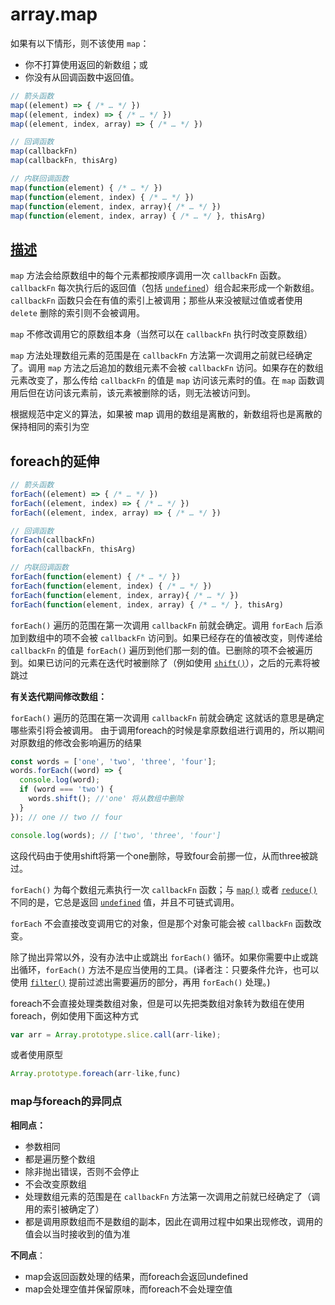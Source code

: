# array.map

如果有以下情形，则不该使用 `map`：

- 你不打算使用返回的新数组；或
- 你没有从回调函数中返回值。



```javascript
// 箭头函数
map((element) => { /* … */ })
map((element, index) => { /* … */ })
map((element, index, array) => { /* … */ })

// 回调函数
map(callbackFn)
map(callbackFn, thisArg)

// 内联回调函数
map(function(element) { /* … */ })
map(function(element, index) { /* … */ })
map(function(element, index, array){ /* … */ })
map(function(element, index, array) { /* … */ }, thisArg)

```





## [描述](https://developer.mozilla.org/zh-CN/docs/Web/JavaScript/Reference/Global_Objects/Array/map#描述)

`map` 方法会给原数组中的每个元素都按顺序调用一次 `callbackFn` 函数。`callbackFn` 每次执行后的返回值（包括 [`undefined`](https://developer.mozilla.org/zh-CN/docs/Web/JavaScript/Reference/Global_Objects/undefined)）组合起来形成一个新数组。 `callbackFn` 函数只会在有值的索引上被调用；那些从来没被赋过值或者使用 `delete` 删除的索引则不会被调用。



`map` 不修改调用它的原数组本身（当然可以在 `callbackFn` 执行时改变原数组）

`map` 方法处理数组元素的范围是在 `callbackFn` 方法第一次调用之前就已经确定了。调用 `map` 方法之后追加的数组元素不会被 `callbackFn` 访问。如果存在的数组元素改变了，那么传给 `callbackFn` 的值是 `map` 访问该元素时的值。在 `map` 函数调用后但在访问该元素前，该元素被删除的话，则无法被访问到。

根据规范中定义的算法，如果被 map 调用的数组是离散的，新数组将也是离散的保持相同的索引为空



## foreach的延伸

```javascript
// 箭头函数
forEach((element) => { /* … */ })
forEach((element, index) => { /* … */ })
forEach((element, index, array) => { /* … */ })

// 回调函数
forEach(callbackFn)
forEach(callbackFn, thisArg)

// 内联回调函数
forEach(function(element) { /* … */ })
forEach(function(element, index) { /* … */ })
forEach(function(element, index, array){ /* … */ })
forEach(function(element, index, array) { /* … */ }, thisArg)

```

`forEach()` 遍历的范围在第一次调用 `callbackFn` 前就会确定。调用 `forEach` 后添加到数组中的项不会被 `callbackFn` 访问到。如果已经存在的值被改变，则传递给 `callbackFn` 的值是 `forEach()` 遍历到他们那一刻的值。已删除的项不会被遍历到。如果已访问的元素在迭代时被删除了（例如使用 [`shift()`](https://developer.mozilla.org/zh-CN/docs/Web/JavaScript/Reference/Global_Objects/Array/shift)），之后的元素将被跳过



**有关迭代期间修改数组：**

`forEach()` 遍历的范围在第一次调用 `callbackFn` 前就会确定  这就话的意思是确定哪些索引将会被调用。 由于调用foreach的时候是拿原数组进行调用的，所以期间对原数组的修改会影响遍历的结果

```javascript
const words = ['one', 'two', 'three', 'four'];
words.forEach((word) => {
  console.log(word);
  if (word === 'two') {
    words.shift(); //'one' 将从数组中删除
  }
}); // one // two // four

console.log(words); // ['two', 'three', 'four']

```

这段代码由于使用shift将第一个one删除，导致four会前挪一位，从而three被跳过。



`forEach()` 为每个数组元素执行一次 `callbackFn` 函数；与 [`map()`](https://developer.mozilla.org/zh-CN/docs/Web/JavaScript/Reference/Global_Objects/Array/map) 或者 [`reduce()`](https://developer.mozilla.org/zh-CN/docs/Web/JavaScript/Reference/Global_Objects/Array/Reduce) 不同的是，它总是返回 [`undefined`](https://developer.mozilla.org/zh-CN/docs/Web/JavaScript/Reference/Global_Objects/undefined) 值，并且不可链式调用。

`forEach` 不会直接改变调用它的对象，但是那个对象可能会被 `callbackFn` 函数改变。

除了抛出异常以外，没有办法中止或跳出 `forEach()` 循环。如果你需要中止或跳出循环，`forEach()` 方法不是应当使用的工具。(译者注：只要条件允许，也可以使用 [`filter()`](https://developer.mozilla.org/zh-CN/docs/Web/JavaScript/Reference/Global_Objects/Array/filter) 提前过滤出需要遍历的部分，再用 `forEach()` 处理。)



foreach不会直接处理类数组对象，但是可以先把类数组对象转为数组在使用foreach，例如使用下面这种方式

```javascript
var arr = Array.prototype.slice.call(arr-like);
```

或者使用原型

```JavaScript
Array.prototype.foreach(arr-like,func)
```







### map与foreach的异同点

**相同点：**

* 参数相同
* 都是遍历整个数组
* 除非抛出错误，否则不会停止
* 不会改变原数组
* 处理数组元素的范围是在 `callbackFn` 方法第一次调用之前就已经确定了（调用的索引被确定了）
* 都是调用原数组而不是数组的副本，因此在调用过程中如果出现修改，调用的值会以当时接收到的值为准

**不同点**：

* map会返回函数处理的结果，而foreach会返回undefined
* map会处理空值并保留原味，而foreach不会处理空值